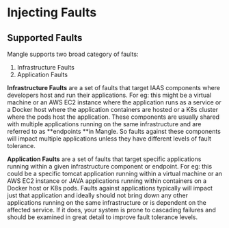 # Injecting Faults

## Supported Faults

Mangle supports two broad category of faults:

1. Infrastructure Faults
2. Application Faults

**Infrastructure Faults** are a set of faults that target IAAS components where developers host and run their applications.  For eg: this might be a virtual machine or an AWS EC2 instance where the application runs as a service or a Docker host where the application containers are hosted or a K8s cluster where the pods host the application. These components are usually shared with multiple applications running on the same infrastructure and are referred to as **endpoints **in Mangle. So faults against these components will impact multiple applications unless they have different levels of fault tolerance.

**Application Faults** are a set of faults that target specific applications running within a given infrastructure component or endpoint.  For eg: this could be a specific tomcat application running within a virtual machine or an AWS EC2 instance or JAVA applications running within containers on a Docker host or K8s pods. Faults against applications typically will impact just that application and ideally should not bring down any other applications running on the same infrastructure or is dependent on the affected service. If it does, your system is prone to cascading failures and should be examined in great detail to improve fault tolerance levels.
